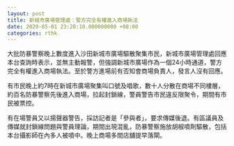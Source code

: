 ```yaml
---
layout: post
title: 新城市廣場管理處：警方完全有權進入商場執法
date: 2020-05-01 23:20:10.000000000 +08:00
categories: rthk
---
```


大批防暴警察晚上數度進入沙田新城市廣場驅散聚集市民，新城市廣場管理處回應本台查詢時表示，並無主動報警，但強調新城市廣場作為一個24小時通道，警方完全有權進入商場執法。至於警方進場前有否知會商場負責人，發言人沒有回應。

有市民晚上約7時在新城市廣場聚集叫口號及唱歌，數十人分散在商場不同樓層，約百名防暴警察先後進入商場，拉起封鎖線，警員警告市民違反限聚令，期間有市民被票控。

有在場警員又以揚聲器警告，採訪記者是「參與者」，要求傳媒後退。有區議員及傳媒就封鎖線問題與警員理論，期間出現混亂，防暴警察施放胡椒噴劑驅散，包括本台攝影師在內多人被噴中。晚上商場多間店舖提早落閘。
